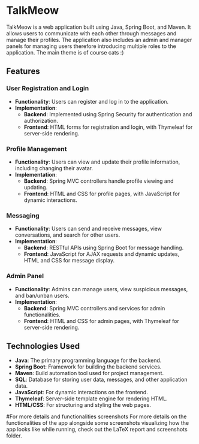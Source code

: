 # TalkMeow

TalkMeow is a web application built using Java, Spring Boot, and Maven. It allows users to communicate with each other through messages and manage their profiles. The application also includes an admin and manager panels for managing users therefore introducing multiple roles to the application. The main theme is of course cats :)
## Features

### User Registration and Login
- **Functionality**: Users can register and log in to the application.
- **Implementation**: 
  - **Backend**: Implemented using Spring Security for authentication and authorization.
  - **Frontend**: HTML forms for registration and login, with Thymeleaf for server-side rendering.

### Profile Management
- **Functionality**: Users can view and update their profile information, including changing their avatar.
- **Implementation**: 
  - **Backend**: Spring MVC controllers handle profile viewing and updating.
  - **Frontend**: HTML and CSS for profile pages, with JavaScript for dynamic interactions.

### Messaging
- **Functionality**: Users can send and receive messages, view conversations, and search for other users.
- **Implementation**: 
  - **Backend**: RESTful APIs using Spring Boot for message handling.
  - **Frontend**: JavaScript for AJAX requests and dynamic updates, HTML and CSS for message display.

### Admin Panel
- **Functionality**: Admins can manage users, view suspicious messages, and ban/unban users.
- **Implementation**: 
  - **Backend**: Spring MVC controllers and services for admin functionalities.
  - **Frontend**: HTML and CSS for admin pages, with Thymeleaf for server-side rendering.

## Technologies Used

- **Java**: The primary programming language for the backend.
- **Spring Boot**: Framework for building the backend services.
- **Maven**: Build automation tool used for project management.
- **SQL**: Database for storing user data, messages, and other application data.
- **JavaScript**: For dynamic interactions on the frontend.
- **Thymeleaf**: Server-side template engine for rendering HTML.
- **HTML/CSS**: For structuring and styling the web pages.

#For more details and functionalities screenshots
For more details on the functionalities of the app alongside some screenshots visualizing how the app looks like while running, check out the LaTeX report and screenshots folder.
